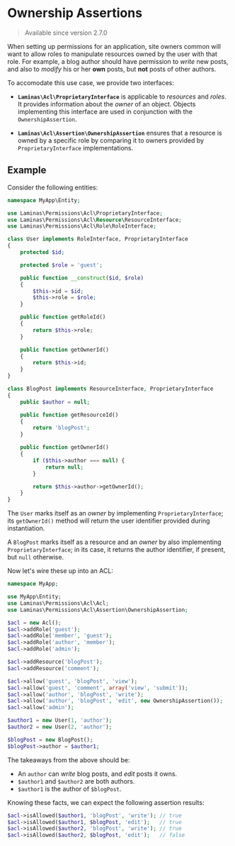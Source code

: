 # Ownership Assertions

> Available since version 2.7.0

When setting up permissions for an application, site owners common will want to
allow roles to manipulate resources owned by the user with that role.  For
example, a blog author should have permission to _write_ new posts, and also to
_modify_ his or her **own** posts, but **not** posts of other authors.

To accomodate this use case, we provide two interfaces:

- **`Laminas\Acl\ProprietaryInterface`** is applicable to _resources_ and _roles_.
  It provides information about the _owner_ of an object. Objects implementing
  this interface are used in conjunction with the `OwnershipAssertion`.

- **`Laminas\Acl\Assertion\OwnershipAssertion`** ensures that a resource is owned
  by a specific role by comparing it to owners provided by
  `ProprietaryInterface` implementations.

## Example

Consider the following entities:

```php
namespace MyApp\Entity;

use Laminas\Permissions\Acl\ProprietaryInterface;
use Laminas\Permissions\Acl\Resource\ResourceInterface;
use Laminas\Permissions\Acl\Role\RoleInterface;

class User implements RoleInterface, ProprietaryInterface
{
    protected $id;

    protected $role = 'guest';

    public function __construct($id, $role)
    {
        $this->id = $id;
        $this->role = $role;
    }

    public function getRoleId()
    {
        return $this->role;
    }

    public function getOwnerId()
    {
        return $this->id;
    }
}

class BlogPost implements ResourceInterface, ProprietaryInterface
{
    public $author = null;

    public function getResourceId()
    {
        return 'blogPost';
    }

    public function getOwnerId()
    {
        if ($this->author === null) {
            return null;
        }

        return $this->author->getOwnerId();
    }
}
```

The `User` marks itself as an _owner_ by implementing `ProprietaryInterface`;
its `getOwnerId()` method will return the user identifier provided during
instantiation.

A `BlogPost` marks itself as a resource and an _owner_ by also implementing
`ProprietaryInterface`; in its case, it returns the author identifier, if
present, but `null` otherwise.

Now let's wire these up into an ACL:

```php
namespace MyApp;

use MyApp\Entity;
use Laminas\Permissions\Acl\Acl;
use Laminas\Permissions\Acl\Assertion\OwnershipAssertion;

$acl = new Acl();
$acl->addRole('guest');
$acl->addRole('member', 'guest');
$acl->addRole('author', 'member');
$acl->addRole('admin');

$acl->addResource('blogPost');
$acl->addResource('comment');

$acl->allow('guest', 'blogPost', 'view');
$acl->allow('guest', 'comment', array('view', 'submit'));
$acl->allow('author', 'blogPost', 'write');
$acl->allow('author', 'blogPost', 'edit', new OwnershipAssertion());
$acl->allow('admin');

$author1 = new User(1, 'author');
$author2 = new User(2, 'author');

$blogPost = new BlogPost();
$blogPost->author = $author1;
```

The takeaways from the above should be:

- An `author` can _write_ blog posts, and _edit_ posts it owns.
- `$author1` and `$author2` are both authors.
- `$author1` is the author of `$blogPost`.

Knowing these facts, we can expect the following assertion results:

```php
$acl->isAllowed($author1, 'blogPost', 'write'); // true
$acl->isAllowed($author1, $blogPost, 'edit');   // true
$acl->isAllowed($author2, 'blogPost', 'write'); // true
$acl->isAllowed($author2, $blogPost, 'edit');   // false
```
